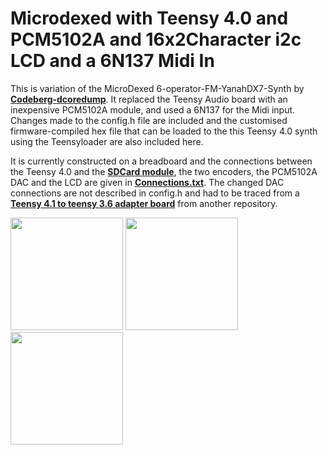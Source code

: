 # Microdexed with Teensy 4.0 and PCM5102A and 16x2Character i2c LCD and a 6N137 Midi In

This is variation of the MicroDexed 6-operator-FM-YanahDX7-Synth by [**Codeberg-dcoredump**](https://codeberg.org/dcoredump/MicroDexed). It replaced the Teensy Audio board with an inexpensive PCM5102A module, and used a 6N137 for the Midi input. Changes made to the config.h file are included and the customised firmware-compiled hex file that can be loaded to the this Teensy 4.0 synth using the Teensyloader are also included here.

It is currently constructed on a breadboard and the connections between the Teensy 4.0 and the [**SDCard module**](images/SDCard.jpg), the two encoders, the PCM5102A DAC and the LCD are given in [**Connections.txt**](Connections.txt). The changed DAC connections are not described in config.h and had to be traced from a [**Teensy 4.1 to teensy 3.6 adapter board**](images/T41-Adapter-Board.jpg) from another repository.

<p align="left">
<img src="mdt40.jpg" height="180" /> 
<img src="Connections.jpg" height="180" /> 
<img src="T41-Adapter-Board.jpg" height="180" /> 
</p>



